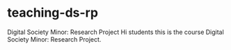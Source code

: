 # teaching-ds-rp
Digital Society Minor: Research Project
Hi students
this is the course Digital Society Minor: Research Project.
